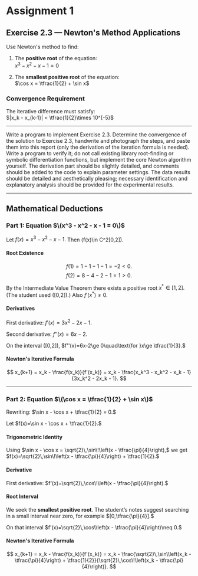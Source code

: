 # Assignment 1

## Exercise 2.3 — Newton's Method Applications

Use Newton's method to find:

1. The **positive root** of the equation:  
   $x^3 - x^2 - x - 1 = 0$

2. The **smallest positive root** of the equation:  
   $\cos x = \tfrac{1}{2} + \sin x$

### Convergence Requirement

The iterative difference must satisfy:  
$|x_k - x_{k-1}| < \tfrac{1}{2}\times 10^{-5}$

---

Write a program to implement Exercise 2.3. Determine the convergence of the solution to Exercise 2.3, handwrite and photograph the steps, and paste them into this report (only the derivation of the iteration formula is needed). Write a program to verify it; do not call existing library root-finding or symbolic differentiation functions, but implement the core Newton algorithm yourself. The derivation part should be slightly detailed, and comments should be added to the code to explain parameter settings. The data results should be detailed and aesthetically pleasing; necessary identification and explanatory analysis should be provided for the experimental results.

---

## Mathematical Deductions

### Part 1: Equation $\(x^3 - x^2 - x - 1 = 0\)$

Let
$f(x) = x^3 - x^2 - x - 1.$
Then \(f(x)\in C^2[0,2]\).

#### Root Existence

$$f(1) = 1 - 1 - 1 - 1 = -2 < 0.$$
$$f(2) = 8 - 4 - 2 - 1 = 1 > 0.$$

By the Intermediate Value Theorem there exists a positive root
$x^\ast\in[1,2].$
(The student used \([0,2]\).) Also
$f'(x^\ast)\neq 0.$

#### Derivatives

First derivative:
$f'(x)=3x^2-2x-1.$

Second derivative:
$f''(x)=6x-2.$

On the interval \([0,2]\),
$f''(x)=6x-2\ge 0\quad\text{for }x\ge \tfrac{1}{3}.$

#### Newton's Iterative Formula

$$
x_{k+1} = x_k - \frac{f(x_k)}{f'(x_k)}
= x_k - \frac{x_k^3 - x_k^2 - x_k - 1}{3x_k^2 - 2x_k - 1}.
$$

---

### Part 2: Equation $\(\cos x = \tfrac{1}{2} + \sin x\)$

Rewriting:
$\sin x - \cos x + \tfrac{1}{2} = 0.$

Let
$f(x)=\sin x - \cos x + \tfrac{1}{2}.$

#### Trigonometric Identity

Using
$\sin x - \cos x = \sqrt{2}\,\sin\!\left(x - \tfrac{\pi}{4}\right),$
we get
$f(x)=\sqrt{2}\,\sin\!\left(x - \tfrac{\pi}{4}\right) + \tfrac{1}{2}.$

#### Derivative

First derivative:
$f'(x)=\sqrt{2}\,\cos\!\left(x - \tfrac{\pi}{4}\right).$

#### Root Interval

We seek the **smallest positive root**. The student’s notes suggest searching in a small interval near zero, for example
$[0,\tfrac{\pi}{4}].$

On that interval
$f'(x)=\sqrt{2}\,\cos\\left(x - \tfrac{\pi}{4}\right)\neq 0.$

#### Newton's Iterative Formula

$$
x_{k+1} = x_k - \frac{f(x_k)}{f'(x_k)}
= x_k - \frac{\sqrt{2}\,\sin\\left(x_k - \tfrac{\pi}{4}\right) + \tfrac{1}{2}}{\sqrt{2}\,\cos\!\left(x_k - \tfrac{\pi}{4}\right)}.
$$
